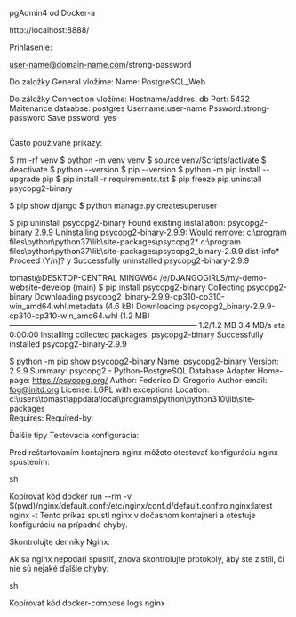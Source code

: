 pgAdmin4 od Docker-a

http://localhost:8888/

Prihlásenie:

user-name@domain-name.com/strong-password

Do založky General vložíme:
Name: PostgreSQL_Web

Do záložky Connection vložíme:
Hostname/addres: db
Port: 5432
Maitenance dataabse: postgres
Username:user-name
Pssword:strong-password
Save pssword: yes

![]()

Často používané príkazy:


$ rm -rf venv
$ python -m venv venv
$ source venv/Scripts/activate
$ deactivate
$ python --version
$ pip --version
$ python -m pip install --upgrade pip
$ pip install -r requirements.txt
$ pip freeze
pip uninstall psycopg2-binary

$ pip show django
$ python manage.py createsuperuser


$ pip uninstall psycopg2-binary
Found existing installation: psycopg2-binary 2.9.9
Uninstalling psycopg2-binary-2.9.9:
  Would remove:
    c:\program files\python\python37\lib\site-packages\psycopg2\*
    c:\program files\python\python37\lib\site-packages\psycopg2_binary-2.9.9.dist-info\*  
Proceed (Y/n)? y
  Successfully uninstalled psycopg2-binary-2.9.9

tomast@DESKTOP-CENTRAL MINGW64 /e/DJANGOGIRLS/my-demo-website-develop (main)
$ pip install psycopg2-binary
Collecting psycopg2-binary
  Downloading psycopg2_binary-2.9.9-cp310-cp310-win_amd64.whl.metadata (4.6 kB)
Downloading psycopg2_binary-2.9.9-cp310-cp310-win_amd64.whl (1.2 MB)
   ━━━━━━━━━━━━━━━━━━━━━━━━━━━━━━━━━━━━━━━━ 1.2/1.2 MB 3.4 MB/s eta 0:00:00
Installing collected packages: psycopg2-binary
Successfully installed psycopg2-binary-2.9.9

$ python -m pip show psycopg2-binary
Name: psycopg2-binary
Version: 2.9.9
Summary: psycopg2 - Python-PostgreSQL Database Adapter
Home-page: https://psycopg.org/
Author: Federico Di Gregorio
Author-email: fog@initd.org
License: LGPL with exceptions
Location: c:\users\tomast\appdata\local\programs\python\python310\lib\site-packages       
Requires:
Required-by:

Ďalšie tipy
Testovacia konfigurácia:

Pred reštartovaním kontajnera nginx môžete otestovať konfiguráciu nginx spustením:

sh

Kopírovať kód
docker run --rm -v $(pwd)/nginx/default.conf:/etc/nginx/conf.d/default.conf:ro nginx:latest nginx -t
Tento príkaz spustí nginx v dočasnom kontajneri a otestuje konfiguráciu na prípadné chyby.

Skontrolujte denníky Nginx:

Ak sa nginx nepodarí spustiť, znova skontrolujte protokoly, aby ste zistili, či nie sú nejaké ďalšie chyby:

sh

Kopírovať kód
docker-compose logs nginx